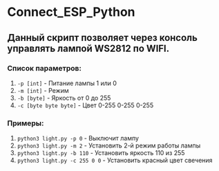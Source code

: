 # Connect_ESP_Python

## Данный скрипт позволяет через консоль управлять лампой WS2812 по WIFI.

### Список параметров:
1. `-p [int]` - Питание лампы 1 или 0
2. `-m [int]` - Режим
3. `-b [byte]` - Яркость от 0 до 255
4. `-c [byte byte byte]` - Цвет 0-255 0-255 0-255

### Примеры:
1. `python3 light.py -p 0` - Выключит лампу
2. `python3 light.py -m 2` - Установить 2-й режим работы лампы
3. `python3 light.py -b 110` - Установить яркость 110 из 255
4. `python3 light.py -с 255 0 0` - Установить красный цвет свечения
